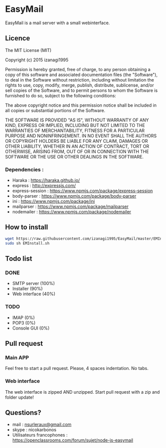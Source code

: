 # EasyMail

EasyMail is a mail server with a small webinterface.

## Licence

The MIT License (MIT)

Copyright (c) 2015 izanagi1995

Permission is hereby granted, free of charge, to any person obtaining a copy
of this software and associated documentation files (the "Software"), to deal
in the Software without restriction, including without limitation the rights
to use, copy, modify, merge, publish, distribute, sublicense, and/or sell
copies of the Software, and to permit persons to whom the Software is
furnished to do so, subject to the following conditions:

The above copyright notice and this permission notice shall be included in
all copies or substantial portions of the Software.

THE SOFTWARE IS PROVIDED "AS IS", WITHOUT WARRANTY OF ANY KIND, EXPRESS OR
IMPLIED, INCLUDING BUT NOT LIMITED TO THE WARRANTIES OF MERCHANTABILITY,
FITNESS FOR A PARTICULAR PURPOSE AND NONINFRINGEMENT. IN NO EVENT SHALL THE
AUTHORS OR COPYRIGHT HOLDERS BE LIABLE FOR ANY CLAIM, DAMAGES OR OTHER
LIABILITY, WHETHER IN AN ACTION OF CONTRACT, TORT OR OTHERWISE, ARISING FROM,
OUT OF OR IN CONNECTION WITH THE SOFTWARE OR THE USE OR OTHER DEALINGS IN
THE SOFTWARE.

### Dependencies :
- Haraka : https://haraka.github.io/
- express : http://expressjs.com/
- express-session : https://www.npmjs.com/package/express-session
- body-parser : https://www.npmjs.com/package/body-parser
- ini : https://www.npmjs.com/package/ini
- mailparser : https://www.npmjs.com/package/mailparser
- nodemailer : https://www.npmjs.com/package/nodemailer

## How to install
````bash
wget https://raw.githubusercontent.com/izanagi1995/EasyMail/master/EMInstall.sh
sudo sh EMInstall.sh
````

## Todo list
### DONE
- SMTP server (100%)
- Installer (90%)
- Web interface (40%)

### TODO

- IMAP (0%)
- POP3 (0%)
- Console GUI (0%)

## Pull request
### Main APP
Feel free to start a pull request. Please, 4 spaces indentation. No tabs.
### Web interface
The web interface is zipped AND unzipped. Start pull request with a zip and folder update!

## Questions?
- mail : nsurleraux@gmail.com
- skype : nicokarbonos
- Utilisateurs francophones : https://openclassrooms.com/forum/sujet/node-js-easymail
